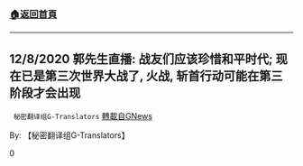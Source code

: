 ###  [:house:返回首頁](https://github.com/ourhimalayas/txt)
---

## 12/8/2020 郭先生直播: 战友们应该珍惜和平时代; 现在已是第三次世界大战了, 火战, 斩首行动可能在第三阶段才会出现
` 秘密翻译组G-Translators` [轉載自GNews](https://gnews.org/zh-hans/634534/)

By: 【秘密翻译组G-Translators】

0
